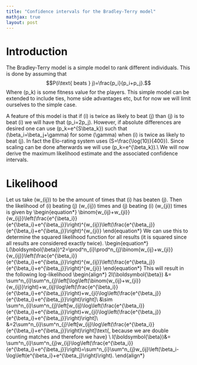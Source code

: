```yaml
---
title: "Confidence intervals for the Bradley-Terry model"
mathjax: true
layout: post
---
```



# Introduction
The Bradley-Terry model is a simple model to rank different individuals. This is done by assuming that
$$P(i\text{ beats } j)=\frac{p_i}{p_i+p_j}.$$
Where \(p_k\) is some fitness value for the players. This simple model can be extended to include ties, home side advantages etc, but for now we will limit ourselves to the simple case.

A feature of this model is that if \(i\) is twice as likely to beat \(j\) than \(j\) is to beat \(i\) we will have that \(p_i=2p_j\). However, if absolute differences are desired one can use \(p_k=e^{S\beta_k}\) such that \(\beta_i=\beta_j+\gamma\) for some \(\gamma\) when \(i\) is twice as likely to beat \(j\). In fact the Elo-rating system uses \(S=\frac{\log(10)}{400}\). Since scaling can be done afterwards we will use \(p_k=e^{\beta_k}\).\\
We will now derive the maximum likelihood estimate and the associated confidence intervals.

# Likelihood
Let us take \(w_{ij}\) to be the amount of times that \(i\) has beaten \(j\). Then the likelihood of \(i\) beating \(j\) \(w_{ij}\) times and \(j\) beating \(i\) \(w_{ji}\) times is given by
\begin{equation*}
    \binom{w_{ij}+w_{ji}}{w_{ij}}\left(\frac{e^{\beta_i}}{e^{\beta_i}+e^{\beta_j}}\right)^{w_{ij}}\left(\frac{e^{\beta_j}}{e^{\beta_i}+e^{\beta_j}}\right)^{w_{ji}}
\end{equation*}
We can use this to determine the squared likelihood function for all results (it is squared since all results are considered exactly twice).
\begin{equation*}
    L(\boldsymbol{\beta})^2=\prod^n_{i}\prod^n_{j}\binom{w_{ij}+w_{ji}}{w_{ij}}\left(\frac{e^{\beta_i}}{e^{\beta_i}+e^{\beta_j}}\right)^{w_{ij}}\left(\frac{e^{\beta_j}}{e^{\beta_i}+e^{\beta_j}}\right)^{w_{ji}}
\end{equation*}
This will result in the following log-likelihood
\begin{align*}
    2l(\boldsymbol{\beta}) &= \sum^n_{i}\sum^n_{j}\left[\log\left(\binom{w_{ij}+w_{ji}}{w_{ij}}\right)+w_{ij}\log\left(\frac{e^{\beta_i}}{e^{\beta_i}+e^{\beta_j}}\right)+w_{ji}\log\left(\frac{e^{\beta_j}}{e^{\beta_i}+e^{\beta_j}}\right)\right]\\
     &\sim \sum^n_{i}\sum^n_{j}\left[w_{ij}\log\left(\frac{e^{\beta_i}}{e^{\beta_i}+e^{\beta_j}}\right)+w_{ji}\log\left(\frac{e^{\beta_j}}{e^{\beta_i}+e^{\beta_j}}\right)\right]\\
     &=2\sum^n_{i}\sum^n_{j}\left[w_{ij}\log\left(\frac{e^{\beta_i}}{e^{\beta_i}+e^{\beta_j}}\right)\right]\text{, because we are double counting matches and therefore we have} \\
     l(\boldsymbol{\beta})&= \sum^n_{i}\sum^n_{j}w_{ij}\log\left(\frac{e^{\beta_i}}{e^{\beta_i}+e^{\beta_j}}\right)=\sum^n_{i}\sum^n_{j}w_{ij}\left(\beta_i-\log\left(e^{\beta_i}+e^{\beta_j}\right)\right).
\end{align*}
